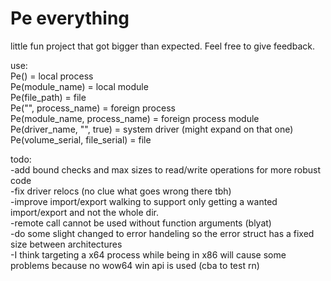# Pe everything
 
little fun project that got bigger than expected. Feel free to give feedback.  

use:  
Pe() = local process  
Pe(module_name) = local module  
Pe(file_path) = file  
Pe("", process_name) = foreign process  
Pe(module_name, process_name) = foreign process module  
Pe(driver_name, "", true) = system driver (might expand on that one)  
Pe(volume_serial, file_serial) = file  

todo:  
-add bound checks and max sizes to read/write operations for more robust code  
-fix driver relocs (no clue what goes wrong there tbh)   
-improve import/export walking to support only getting a wanted import/export and not the whole dir.  
-remote call cannot be used without function arguments (blyat)  
-do some slight changed to error handeling so the error struct has a fixed size between architectures  
-I think targeting a x64 process while being in x86 will cause some problems because no wow64 win api is used (cba to test rn)  
